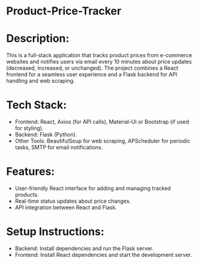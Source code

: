 # Product-Price-Tracker

# Description:

This is a full-stack application that tracks product prices from e-commerce websites and notifies users via email every 10 minutes about price updates (decreased, increased, or unchanged). The project combines a React frontend for a seamless user experience and a Flask backend for API handling and web scraping.

# Tech Stack:

* Frontend: React, Axios (for API calls), Material-UI or Bootstrap (if used for styling).
* Backend: Flask (Python).
* Other Tools: BeautifulSoup for web scraping, APScheduler for periodic tasks, SMTP for email notifications.

# Features:

* User-friendly React interface for adding and managing tracked products.
* Real-time status updates about price changes.
* API integration between React and Flask.
  
# Setup Instructions: 

* Backend: Install dependencies and run the Flask server.
* Frontend: Install React dependencies and start the development server.
